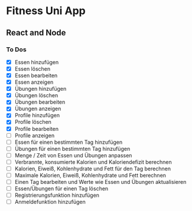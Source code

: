 # Fitness Uni App

## React and Node

### To Dos

- [x] Essen hinzufügen
- [x] Essen löschen
- [x] Essen bearbeiten
- [x] Essen anzeigen
- [x] Übungen hinzufügen
- [x] Übungen löschen
- [x] Übungen bearbeiten
- [x] Übungen anzeigen
- [x] Profile hinzufügen
- [x] Profile löschen
- [x] Profile bearbeiten
- [ ] Profile anzeigen
- [ ] Essen für einen bestimmten Tag hinzufügen
- [ ] Übungen für einen bestimmten Tag hinzufügen
- [ ] Menge / Zeit von Essen und Übungen anpassen
- [ ] Verbrannte, konsumierte Kalorien und Kaloriendefizit berechnen
- [ ] Kalorien, Eiweiß, Kohlenhydrate und Fett für den Tag berechnen
- [ ] Maximale Kalorien, Eiweiß, Kohlenhydrate und Fett berechnen
- [ ] Einen Tag bearbeiten und Werte wie Essen und Übungen aktualisieren
- [ ] Essen/Übungen für einen Tag löschen
- [ ] Registrierungsfunktion hinzufügen
- [ ] Anmeldefunktion hinzufügen
